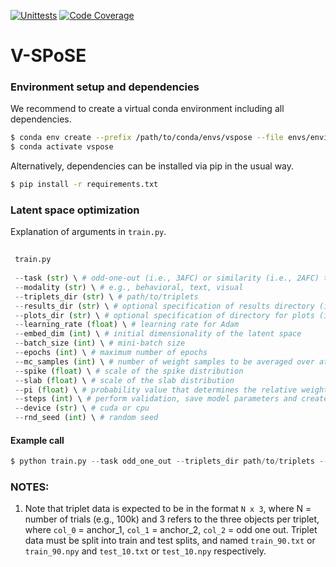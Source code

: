 [![Unittests](https://github.com/ViCCo-Group/VSPoSE/actions/workflows/python-package.yml/badge.svg)](https://github.com/ViCCo-Group/VSPoSE/actions/workflows/python-package.yml)
[![Code Coverage](https://codecov.io/gh/ViCCo-Group/VSPoSE/branch/main/graph/badge.svg?token=0RKlKIYtbd)](https://github.com/ViCCo-Group/VSPoSE/actions/workflows/coverage.yml)

# V-SPoSE

### Environment setup and dependencies

We recommend to create a virtual conda environment including all dependencies.

```bash
$ conda env create --prefix /path/to/conda/envs/vspose --file envs/environment.yml
$ conda activate vspose
```

Alternatively, dependencies can be installed via pip in the usual way.

```bash
$ pip install -r requirements.txt
```

### Latent space optimization

Explanation of arguments in `train.py`.

```python
 
 train.py
  
 --task (str) \ # odd-one-out (i.e., 3AFC) or similarity (i.e., 2AFC) task
 --modality (str) \ # e.g., behavioral, text, visual
 --triplets_dir (str) \ # path/to/triplets
 --results_dir (str) \ # optional specification of results directory (if not provided will resort to ./results/modality/version/dim/lambda/seed/)
 --plots_dir (str) \ # optional specification of directory for plots (if not provided will resort to ./plots/modality/version/dim/lambda/seed/)
 --learning_rate (float) \ # learning rate for Adam
 --embed_dim (int) \ # initial dimensionality of the latent space
 --batch_size (int) \ # mini-batch size
 --epochs (int) \ # maximum number of epochs
 --mc_samples (int) \ # number of weight samples to be averaged over at val time
 --spike (float) \ # scale of the spike distribution
 --slab (float) \ # scale of the slab distribution
 --pi (float) \ # probability value that determines the relative weighting of the distributions; the higher this value, the higher the probability that weights are drawn from the spike distribution (i.e., sparser solution)
 --steps (int) \ # perform validation, save model parameters and create checkpoints every <steps> epochs
 --device (str) \ # cuda or cpu
 --rnd_seed (int) \ # random seed
 ```

#### Example call

```python
$ python train.py --task odd_one_out --triplets_dir path/to/triplets --results_dir ./results --plots_dir ./plots --learning_rate 0.001 --embed_dim 100 --batch_size 128 --epochs 1000 --mc_samples 20 --spike 0.1 --slab 1.0 --pi 0.5 --steps 50 --device cuda --rnd_seed 42
```

### NOTES:

1. Note that triplet data is expected to be in the format `N x 3`, where N = number of trials (e.g., 100k) and 3 refers to the three objects per triplet, where `col_0` = anchor_1, `col_1` = anchor_2, `col_2` = odd one out. Triplet data must be split into train and test splits, and named `train_90.txt` or `train_90.npy` and `test_10.txt` or `test_10.npy` respectively.
